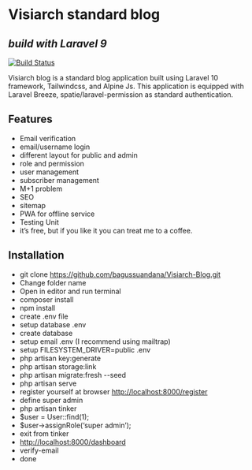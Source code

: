 <h1 class="code-line" data-line-start=0 data-line-end=1 ><a id="Visiarch_standard_blog_0"></a>Visiarch standard blog</h1>
<h2 class="code-line" data-line-start=1 data-line-end=2 ><a id="_build_with_Laravel_9__1"></a><em>build with Laravel 9</em></h2>
<p class="has-line-data" data-line-start="3" data-line-end="4"><a href="https://travis-ci.org/joemccann/dillinger"><img src="https://travis-ci.org/joemccann/dillinger.svg?branch=master" alt="Build Status"></a></p>
<p class="has-line-data" data-line-start="5" data-line-end="6">Visiarch blog is a standard blog application built using Laravel 10 framework, Tailwindcss, and Alpine Js. This application is equipped with Laravel Breeze, spatie/laravel-permission as standard authentication.</p>
<h2 class="code-line" data-line-start=7 data-line-end=8 ><a id="Features_7"></a>Features</h2>
<ul>
<li class="has-line-data" data-line-start="9" data-line-end="10">Email verification</li>
<li class="has-line-data" data-line-start="10" data-line-end="11">email/username login</li>
<li class="has-line-data" data-line-start="11" data-line-end="12">different layout for public and admin</li>
<li class="has-line-data" data-line-start="12" data-line-end="13">role and permission</li>
<li class="has-line-data" data-line-start="13" data-line-end="14">user management</li>
<li class="has-line-data" data-line-start="14" data-line-end="15">subscriber management</li>
<li class="has-line-data" data-line-start="15" data-line-end="16">M+1 problem</li>
<li class="has-line-data" data-line-start="16" data-line-end="17">SEO</li>
<li class="has-line-data" data-line-start="17" data-line-end="18">sitemap</li>
<li class="has-line-data" data-line-start="18" data-line-end="19">PWA for offline service</li>
<li class="has-line-data" data-line-start="19" data-line-end="20">Testing Unit</li>
<li class="has-line-data" data-line-start="20" data-line-end="22">it’s free, but if you like it you can treat me to a coffee.</li>
</ul>
<h2 class="code-line" data-line-start=22 data-line-end=23 ><a id="Installation_22"></a>Installation</h2>
<ul>
<li class="has-line-data" data-line-start="24" data-line-end="25">git clone <a href="https://github.com/...">https://github.com/bagussuandana/Visiarch-Blog.git</a></li>
<li class="has-line-data" data-line-start="25" data-line-end="26">Change folder name</li>
<li class="has-line-data" data-line-start="26" data-line-end="27">Open in editor and run terminal</li>
<li class="has-line-data" data-line-start="27" data-line-end="28">composer install</li>
<li class="has-line-data" data-line-start="28" data-line-end="29">npm install</li>
<li class="has-line-data" data-line-start="29" data-line-end="30">create .env file</li>
<li class="has-line-data" data-line-start="30" data-line-end="31">setup database .env</li>
<li class="has-line-data" data-line-start="31" data-line-end="32">create database</li>
<li class="has-line-data" data-line-start="32" data-line-end="33">setup email .env (I recommend using mailtrap)</li>
<li class="has-line-data" data-line-start="33" data-line-end="34">setup FILESYSTEM_DRIVER=public .env</li>
<li class="has-line-data" data-line-start="34" data-line-end="35">php artisan key:generate</li>
<li class="has-line-data" data-line-start="35" data-line-end="36">php artisan storage:link</li>
<li class="has-line-data" data-line-start="36" data-line-end="37">php artisan migrate:fresh --seed</li>
<li class="has-line-data" data-line-start="37" data-line-end="38">php artisan serve</li>
<li class="has-line-data" data-line-start="38" data-line-end="39">register yourself at browser <a href="http://localhost:8000/register">http://localhost:8000/register</a></li>
<li class="has-line-data" data-line-start="39" data-line-end="40">define super admin</li>
<li class="has-line-data" data-line-start="40" data-line-end="41">php artisan tinker</li>
<li class="has-line-data" data-line-start="41" data-line-end="42">$user = User::find(1);</li>
<li class="has-line-data" data-line-start="42" data-line-end="43">$user-&gt;assignRole(‘super admin’);</li>
<li class="has-line-data" data-line-start="43" data-line-end="44">exit from tinker</li>
<li class="has-line-data" data-line-start="44" data-line-end="45"><a href="http://localhost:8000/dashboard">http://localhost:8000/dashboard</a></li>
<li class="has-line-data" data-line-start="45" data-line-end="46">verify-email</li>
<li class="has-line-data" data-line-start="46" data-line-end="47">done</li>
</ul>
